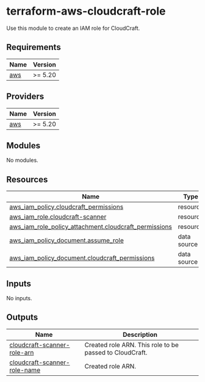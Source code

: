 # terraform-aws-cloudcraft-role

Use this module to create an IAM role for CloudCraft.

## Requirements

| Name | Version |
|------|---------|
| <a name="requirement_aws"></a> [aws](#requirement\_aws) | >= 5.20 |

## Providers

| Name | Version |
|------|---------|
| <a name="provider_aws"></a> [aws](#provider\_aws) | >= 5.20 |

## Modules

No modules.

## Resources

| Name | Type |
|------|------|
| [aws_iam_policy.cloudcraft_permissions](https://registry.terraform.io/providers/hashicorp/aws/latest/docs/resources/iam_policy) | resource |
| [aws_iam_role.cloudcraft-scanner](https://registry.terraform.io/providers/hashicorp/aws/latest/docs/resources/iam_role) | resource |
| [aws_iam_role_policy_attachment.cloudcraft_permissions](https://registry.terraform.io/providers/hashicorp/aws/latest/docs/resources/iam_role_policy_attachment) | resource |
| [aws_iam_policy_document.assume_role](https://registry.terraform.io/providers/hashicorp/aws/latest/docs/data-sources/iam_policy_document) | data source |
| [aws_iam_policy_document.cloudcraft_permissions](https://registry.terraform.io/providers/hashicorp/aws/latest/docs/data-sources/iam_policy_document) | data source |

## Inputs

No inputs.

## Outputs

| Name | Description |
|------|-------------|
| <a name="output_cloudcraft-scanner-role-arn"></a> [cloudcraft-scanner-role-arn](#output\_cloudcraft-scanner-role-arn) | Created role ARN. This role to be passed to CloudCraft. |
| <a name="output_cloudcraft-scanner-role-name"></a> [cloudcraft-scanner-role-name](#output\_cloudcraft-scanner-role-name) | Created role ARN. |
